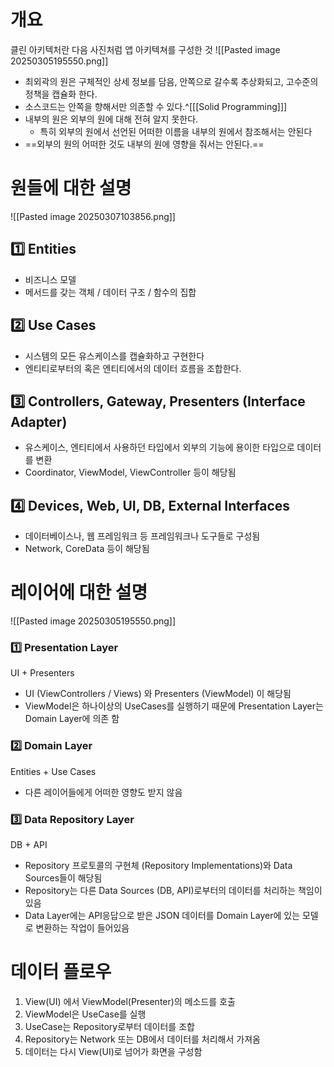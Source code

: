 
<br>

# 개요

클린 아키텍처란 다음 사진처럼 앱 아키텍쳐를 구성한 것
![[Pasted image 20250305195550.png]]
- 최외곽의 원은 구체적인 상세 정보를 담음, 안쪽으로 갈수록 추상화되고, 고수준의 정책을 캡슐화 한다.
- 소스코드는 안쪽을 향해서만 의존할 수 있다.^[[[Solid Programming]]]
- 내부의 원은 외부의 원에 대해 전혀 알지 못한다.
	- 특히 외부의 원에서 선언된 어떠한 이름을 내부의 원에서 참조해서는 안된다
- ==외부의 원의 어떠한 것도 내부의 원에 영향을 줘서는 안된다.==

# 원들에 대한 설명

![[Pasted image 20250307103856.png]]
## 1️⃣ Entities

- 비즈니스 모델
- 메서드를 갖는 객체 / 데이터 구조 / 함수의 집합

## 2️⃣ Use Cases

- 시스템의 모든 유스케이스를 캡슐화하고 구현한다
- 엔티티로부터의 혹은 엔티티에서의 데이터 흐름을 조합한다.


## 3️⃣ Controllers, Gateway, Presenters (Interface Adapter)

- 유스케이스, 엔티티에서 사용하던 타입에서 외부의 기능에 용이한 타입으로 데이터를 변환
- Coordinator, ViewModel, ViewController 등이 해당됨

## 4️⃣ Devices, Web, UI, DB, External Interfaces

-  데이터베이스나, 웹 프레임워크 등 프레임워크나 도구들로 구성됨
- Network, CoreData 등이 해당됨


# 레이어에 대한 설명
![[Pasted image 20250305195550.png]]
### 1️⃣ Presentation Layer

UI + Presenters
- UI (ViewControllers / Views) 와 Presenters (ViewModel) 이 해당됨
- ViewModel은 하나이상의 UseCases를 실행하기 때문에 Presentation Layer는 Domain Layer에 의존 함


### 2️⃣ Domain Layer

Entities + Use Cases
- 다른 레이어들에게 어떠한 영향도 받지 않음


### 3️⃣ Data Repository Layer

DB + API
- Repository 프로토콜의 구현체 (Repository Implementations)와 Data Sources들이 해당됨
- Repository는 다른 Data Sources (DB, API)로부터의  데이터를 처리하는 책임이 있음
- Data Layer에는 API응답으로 받은 JSON 데이터를 Domain Layer에 있는 모델로 변환하는 작업이 들어있음


# 데이터 플로우
1. View(UI) 에서 ViewModel(Presenter)의 메소드를 호출
2. ViewModel은 UseCase를 실행
3. UseCase는 Repository로부터 데이터를 조합
4. Repository는 Network 또는 DB에서 데이터를 처리해서 가져옴
5. 데이터는 다시 View(UI)로 넘어가 화면을 구성함